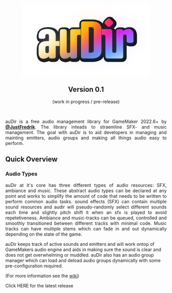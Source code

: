 <p align="center"><img src="https://raw.githubusercontent.com/JustFredrik/auDir/main/auDir_logo.png" style="display:block; margin:auto; width:400px"></p>
<h2 align="center">Version 0.1</h2>
<p align="center">(work in progress / pre-release)</p>

&nbsp; 
<p align="justify"> auDir is a free audio management library for GameMaker 2022.6+ by <a href="https://twitter.com/JstFredrik"><b>@JustFredrik</b></a>. The library inteads to straemline SFX- and music management. The goal with auDir is to aid developers in managing and mainting emitters, audio groups and making all things audio easy to perform.</p>
<h2>Quick Overview</h2>
<h3>Audio Types</h3>
<p align="justify">auDir at it's core has three different types of audio resources: SFX, ambiance and music. These abstract audio types can be declared at any point and works to simplify the amount of code that needs to be written to perform common audio tasks. sound effects (SFX) can contain multiple sound resources and audir will pseudo-randomly select different sounds each time and slightly pitch shift it when an sfx is played to avoid repetetiveness. Ambiance and music-tracks can be queued, controlled and smoothly transitioned between different tracks with minimal code. Music tracks can have multiple stems which can fade in and out dynamically depending on the state of the game.
  
auDir keeps track of active sounds and emitters and will work ontop of GameMakers audio engine and aids in making sure the sound is clear and does not get overwhelming or muddled. auDir also has an audio group manager which can load and deload audio groups dynamically with some pre-configuration required.</p>
<p>(For more information see the <a href="https://github.com/JustFredrik/auDir/wiki">wiki</a>)</p>

Click HERE for the latest release
<h1 align="left"></h1>
